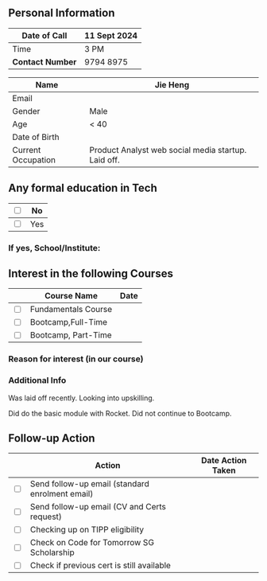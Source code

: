
## Personal Information
| Date of Call       | 11 Sept 2024 |
| ------------------ | ------------ |
| Time               | 3 PM         |
| **Contact Number** | 9794 8975    |

| Name               | Jie Heng                                            |
| ------------------ | --------------------------------------------------- |
| Email              |                                                     |
| Gender             | Male                                                |
| Age                | < 40                                                |
| Date of Birth      |                                                     |
| Current Occupation | Product Analyst web social media startup. Laid off. |
## Any formal education in Tech
| <input type="checkbox" /> | No  |
| ------------------------- | --- |
| <input type="checkbox" /> | Yes |
### If yes, School/Institute: 


## Interest in the following Courses
|                            | Course Name         | Date |
| -------------------------- | ------------------- | ---- |
| <input type="checkbox"  /> | Fundamentals Course |      |
| <input type="checkbox" />  | Bootcamp,Full-Time  |      |
| <input type="checkbox" />  | Bootcamp, Part-Time |      |
### Reason for interest (in our course)

### Additional Info
Was laid off recently. Looking into upskilling. 

Did do the basic module with Rocket. Did not continue to Bootcamp. 

## Follow-up Action
|                            | Action                                          | Date Action Taken |
| -------------------------- | ----------------------------------------------- | ----------------- |
| <input type="checkbox"  /> | Send follow-up email (standard enrolment email) |                   |
| <input type="checkbox" />  | Send follow-up email (CV and Certs request)     |                   |
| <input type="checkbox" />  | Checking up on TIPP eligibility                 |                   |
| <input type="checkbox" />  | Check on Code for Tomorrow SG Scholarship       |                   |
| <input type="checkbox" />  | Check if previous cert is still available       |                   |




